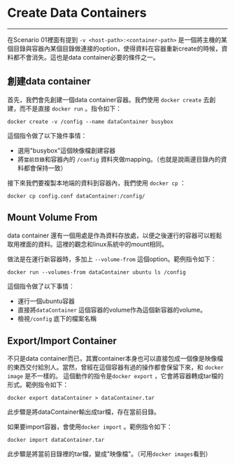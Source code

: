 
# Create Data Containers

---

在Scenario 01裡面有提到 `-v <host-path>:<container-path>` 是一個將主機的某個目錄與容器內某個目錄做連接的option，使得資料在容器重新create的時候，資料都不會消失。這也是data container必要的條件之一。

## 創建data container
首先，我們會先創建一個data container容器。我們使用 `docker create` 去創建，而不是直接 `docker run` 。指令如下：
```
docker create -v /config --name dataContainer busybox
```
這個指令做了以下幾件事情：
- 選用"busybox"這個映像檔創建容器
- 將`當前目錄`和容器內的 `/config` 資料夾做mapping。（也就是說兩邊目錄內的資料都會保持一致）

接下來我們要複製本地端的資料到容器內，我們使用 `docker cp` ：
```
docker cp config.conf dataContainer:/config/
```

## Mount Volume From
data container 還有一個用處是作為資料存放處，以便之後運行的容器可以輕鬆取用裡面的資料。這裡的觀念和linux系統中的mount相同。

做法是在運行新容器時，多加上 `--volume-from` 這個option。範例指令如下：
```
docker run --volumes-from dataContainer ubuntu ls /config
```
這個指令做了以下事情：
- 運行一個ubuntu容器
- 直接將`dataContainer` 這個容器的volume作為這個新容器的volume。
- 檢視`/config` 底下的檔案名稱

## Export/Import Container
不只是data container而已，其實container本身也可以直接包成一個像是映像檔的東西交付給別人。當然，曾經在這個容器有過的操作都會保留下來，和 `docker image` 是不一樣的。
這個動作的指令是`docker export` ，它會將容器轉成tar檔的形式。範例指令如下：
```
docker export dataContainer > dataContainer.tar
```
此步驟是將dataContainer輸出成tar檔，存在當前目錄。

如果要import容器，會使用`docker import` 。範例指令如下：
```
docker import dataContainer.tar
```
此步驟是將當前目錄裡的tar檔，變成"映像檔"。（可用`docker images`看到）